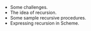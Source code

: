 * Some challenges.
* The idea of recursion.
* Some sample recursive procedures.
* Expressing recursion in Scheme.
